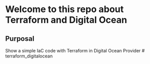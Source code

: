 # Welcome to this repo about Terraform and Digital Ocean

## Purposal

Show a simple IaC code with Terraform in Digital Ocean Provider # terraform_digitalocean
